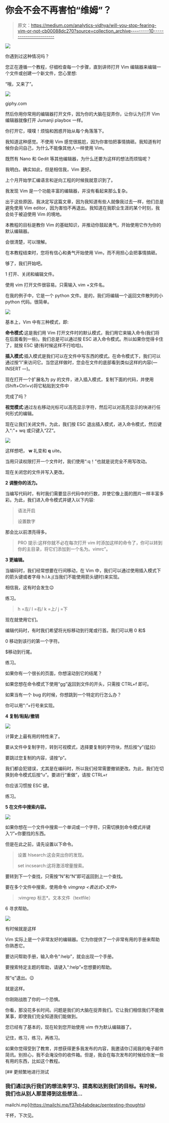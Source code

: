 # 你会不会不再害怕“维姆”？

> 原文：<https://medium.com/analytics-vidhya/will-you-stop-fearing-vim-or-not-cb00088dc270?source=collection_archive---------10----------------------->

![](img/cfa79710b8c7828e68d267dcf3b6cbe6.png)

你遇到过这种情况吗？

您正在遵循一个教程，仔细检查每一个步骤，直到讲师打开 Vim 编辑器来编辑一个文件或创建一个新文件，您心里想:

“哦，又来了”。

![](img/2da5bab96c1fc151b15c8859f1040519.png)

giphy.com

然后你用你常用的编辑器打开文件，因为你的大脑在捉弄你，让你认为打开 Vim 编辑器就像打开 Jumanji playbox 一样。

你打开它，噗噗！烦恼和困惑开始从每个角落落下。

我知道这种感觉。不使用 Vim 感觉很尴尬，因为你害怕把事情搞砸。我知道有时候你会问自己，为什么不能像其他人一样使用 Vim。

既然有 Nano 和 Gedit 等其他编辑器，为什么还要为这样的想法而烦恼呢？

我明白。确实如此，但是相信我，Vim 更好。

上个月开始学汇编语言和逆向工程的时候我就意识到了。

我发现 Vim 是一个功能丰富的编辑器，并没有看起来那么复杂。

出于这些原因，我决定写这篇文章，因为我知道有些人就像我过去一样，他们总是避免使用 Vim editor，因为害怕不再退出。我知道在我职业生涯的某个时刻，我会处于被迫使用 Vim 的境地。

本教程的目标是教你 Vim 的基础知识，并推动你鼓起勇气，开始使用它作为你的默认编辑器。

会很清楚，可以理解。

在本教程结束时，您将有信心和勇气开始使用 Vim，而不用担心会把事情搞砸。

够了，我们开始吧。

1 打开、关闭和编辑文件。

使用 vim 打开文件很容易。只需输入 vim +文件名。

在我的例子中，它是一个 python 文件。是的，我们将编辑一个返回文件散列的小 python 代码。很简单。

![](img/fefe6aed24c751f8c6c9d0d2d982524e.png)

基本上，Vim 中有三种模式，即:

**命令模式**:这是我们用 Vim 打开文件时的默认模式，我们用它来输入命令(我们将在后面看到一些)。我们总是可以通过按 ESC 进入命令模式。所以如果你觉得卡住了，就按 ESC 键(有时候这样不行哈哈)。

**插入模式**:插入模式是我们可以在文件中写东西的模式。在命令模式下，我们可以通过按“I”来访问它。当您这样做时，您会在文件的底部看到类似这样的内容(— INSERT —)。

现在打开一个扩展名为 py 的文件，进入插入模式，复制下面的代码，并使用(Shift+Ctrl+v)将它粘贴到文件中

完成了吗？

**视觉模式**:通过左右移动光标可以高亮显示字符，然后可以对高亮显示的块进行任何形式的编辑。

现在让我们关闭文件。为此，我们按 ESC 退出插入模式，进入命令模式，然后键入“:"+ wq 或只键入“ZZ”。

![](img/321196f6fd78fc4ed588e638866a81cf.png)

这样想吧， **w** 礼变和 **q** uite。

当用只读权限打开一个文件时，我们使用“:q！”也就是说完全不用写改动。

现在关闭您的文件并写入更改。

**2 调整你的活力。**

当编写代码时，有时我们需要显示代码中的行数，并使它像上面的图片一样丰富多彩。为此，我们进入命令模式并键入以下内容:

> 语法开启
> 
> 设置数字

那会比以前漂亮得多。

> PRO 提示:这样你就不必在每次打开 vim 时添加这样的命令了，你可以转到你的主目录，将它们添加到一个名为。vimrc”。

**3 更编辑。**

当编码时，我们经常想要在行间移动，在 Vim 中，我们可以通过使用插入模式下的箭头键或者字母 h.l.k.j(当我们不能使用箭头键时)来实现。

相信我，这有时会发生😉

练习。

> h =左/ l =右/ k =上/ j =下

现在就使用它们。

编辑代码时，有时我们希望将光标移动到行尾或行首。我们可以用 0 和$

0 移动到该行的第一个字符。

$移动到行尾。

练习。

如果你有一个很长的页面，你想滚动到它的结尾？

如果您想在命令模式下使用“gg”返回到文件的开头，只需按 CTRL+f 即可。

如果当有一个 bug 的时候，你想跳到一个特定的行怎么办？

你可以用“:”+行号来实现。

**4 复制/粘贴/撤销**

![](img/77535b5d20144f28feebfdd985164d43.png)

计算史上最有用的特性来了。

要从文件中复制字符，转到可视模式，选择要复制的字符块，然后按“y”(猛拉)

要跳过您复制的内容，请按“p”。

我们都会犯错误，尤其是在编码时，所以我们经常需要撤销更改。为此，我们在切换到命令模式后按“u”。要进行“重做”，请按 CTRL+r

你应该习惯按 ESC 键。

练习。

**5 在文件中搜索内容。**

![](img/874934caa1c40de6fe05c5a08714c249.png)

如果你想在一个文件中搜索一个单词或一个字符，只需切换到命令模式并键入“/”+你要找的东西。

但是在此之前，请先设置以下命令。

> 设置 hlsearch:这会突出你的发现。
> 
> set incsearch:这将激活增量搜索。

要转到下一个查找，只需按“N”和“N”即可返回到上一个查找。

要在多个文件中搜索，使用命令 *vimgrep <表达式>文件>*

> :vimgrep 标志*。文本文件（textfile）

6 寻求帮助。

![](img/abb551d6986aaf69144b9e2e6f081d3c.png)

有时候就是这样

Vim 实际上是一个非常友好的编辑器。它为你提供了一个非常有用的手册来帮助你熟悉它。

要访问帮助手册，输入命令“:help”，就会出现一个手册。

要搜索特定主题的帮助，请键入“:help”+您想要的帮助。

按“q”退出。😉

就是这样。

你刚刚战胜了你的一个恐惧。

你看，那没花多长时间。问题是我们的大脑在捉弄我们。它让我们相信我们不能做某事，即使我们完全知道我们能做到。

您已经有了基本的，现在轮到您开始使用 vim 作为默认编辑器了。

记住，练习，练习，再练习。

如果你觉得受到了教育，并想获得更多我发布的内容，我邀请你订阅我的电子邮件简讯。别担心，我不会淹没你的收件箱。但是，我会在每次发布的时候给你发一些有用的东西，比如这个教程。

 [## 更频繁地进行测试

### 我们通过执行我们的想法来学习、提高和达到我们的目标。有时候，我们也从别人那里得到这些想法…

mailchi.mp](https://mailchi.mp/f37eb4abdeac/pentesting-thoughts) 

干杯，下次见。